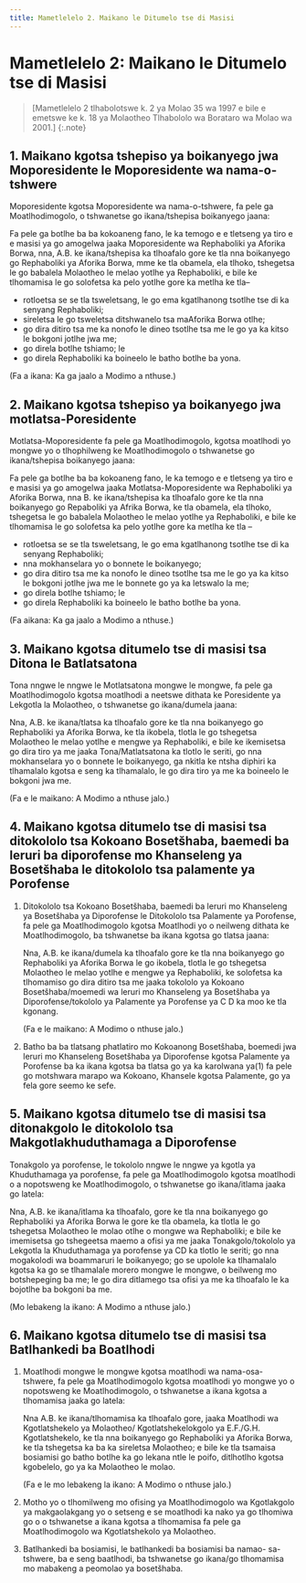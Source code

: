 ```yaml
---
title: Mametlelelo 2. Maikano le Ditumelo tse di Masisi
---
```


# Mametlelelo 2: Maikano le Ditumelo tse di Masisi

> [Mametlelelo 2 tlhabolotswe k. 2 ya Molao 35 wa 1997 e bile e emetswe ke k. 18 ya Molaotheo Tlhabololo wa Borataro wa Molao wa 2001.]
{:.note}

## 1.  Maikano kgotsa tshepiso ya boikanyego jwa Moporesidente le Moporesidente wa nama-o-tshwere

Moporesidente kgotsa Moporesidente wa nama-o-tshwere, fa pele ga Moatlhodimogolo, o tshwanetse go ikana/tshepisa boikanyego jaana:

Fa pele ga botlhe ba ba kokoaneng fano, le ka temogo e e tletseng ya tiro e e masisi ya go amogelwa jaaka Moporesidente wa Rephaboliki ya Aforika Borwa, nna, A.B. ke ikana/tshepisa ka tlhoafalo gore ke tla nna boikanyego go Rephaboliki ya Aforika Borwa, mme ke tla obamela, ela tlhoko, tshegetsa le go babalela Molaotheo le melao yotlhe ya Rephaboliki, e bile ke tlhomamisa le go solofetsa ka pelo yotlhe gore ka metlha ke tla–

*	rotloetsa se se tla tsweletsang, le go ema kgatlhanong tsotlhe tse di ka senyang Rephaboliki;
*	sireletsa le go tsweletsa ditshwanelo tsa maAforika Borwa otlhe;
*	go dira ditiro tsa me ka nonofo le dineo tsotlhe tsa me le go ya ka kitso le bokgoni jotlhe jwa me;
*	go direla botlhe tshiamo; le
*	go direla Rephaboliki ka boineelo le batho botlhe ba yona.

(Fa a ikana: Ka ga jaalo a Modimo a nthuse.)

## 2. Maikano kgotsa tshepiso ya boikanyego jwa motlatsa-Poresidente

Motlatsa-Moporesidente fa pele ga Moatlhodimogolo, kgotsa moatlhodi yo mongwe yo o tlhophilweng ke Moatlhodimogolo o tshwanetse go ikana/tshepisa boikanyego jaana:

Fa pele ga botlhe ba ba kokoaneng fano, le ka temogo e e tletseng ya tiro e e masisi ya go amogelwa jaaka Motlatsa-Moporesidente wa Rephaboliki ya Aforika Borwa, nna B. ke ikana/tshepisa ka tlhoafalo gore ke tla nna boikanyego go Repaboliki ya Afrika Borwa, ke tla obamela, ela tlhoko, tshegetsa le go babalela Molaotheo le melao yotlhe ya Rephaboliki, e bile ke tlhomamisa le go solofetsa ka pelo yotlhe gore ka metlha ke tla –

*	rotloetsa se se tla tsweletsang, le go ema kgatlhanong tsotlhe tse di ka senyang Rephaboliki;
*	nna mokhanselara yo o bonnete le boikanyego;
*	go dira ditiro tsa me ka nonofo le dineo tsotlhe tsa me le go ya ka kitso le bokgoni jotlhe jwa me le bonnete go ya ka letswalo la me;
*	go direla botlhe tshiamo; le
*	go direla Rephaboliki ka boineelo le batho botlhe ba yona. 

(Fa aikana: Ka ga jaalo a Modimo a nthuse.)

## 3. Maikano kgotsa ditumelo tse di masisi tsa Ditona le Batlatsatona

Tona nngwe le nngwe le Motlatsatona mongwe le mongwe, fa pele ga Moatlhodimogolo kgotsa moatlhodi a neetswe dithata ke Poresidente ya Lekgotla la Molaotheo, o tshwanetse go ikana/dumela jaana:

Nna, A.B. ke ikana/tlatsa ka tlhoafalo gore ke tla nna boikanyego go Rephaboliki ya Aforika Borwa, ke tla ikobela, tlotla le go tshegetsa Molaotheo le melao yotlhe e mengwe ya Rephaboliki, e bile ke ikemisetsa go dira tiro ya me jaaka Tona/Matlatsatona ka tlotlo le seriti, go nna mokhanselara yo o bonnete le boikanyego, ga nkitla ke ntsha diphiri ka tlhamalalo kgotsa e seng ka tlhamalalo, le go dira tiro ya me ka boineelo le bokgoni jwa me.

(Fa e le maikano: A Modimo a nthuse jalo.)

## 4. Maikano kgotsa ditumelo tse di masisi tsa ditokololo tsa Kokoano Bosetšhaba, baemedi ba leruri ba diporofense mo Khanseleng ya Bosetšhaba le ditokololo tsa palamente ya Porofense

1.	Ditokololo tsa Kokoano Bosetšhaba, baemedi ba leruri mo Khanseleng ya Bosetšhaba ya Diporofense le Ditokololo tsa Palamente ya Porofense, fa pele ga Moatlhodimogolo kgotsa Moatlhodi yo o neilweng dithata ke Moatlhodimogolo, ba tshwanetse ba ikana kgotsa go tlatsa jaana:

	Nna, A.B. ke ikana/dumela ka tlhoafalo gore ke tla nna boikanyego go Rephaboliki ya Aforika Borwa le go ikobela, tlotla le go tshegetsa Molaotheo le melao yotlhe e mengwe ya Rephaboliki, ke solofetsa ka tlhomamiso go dira ditiro tsa me jaaka tokololo ya Kokoano Bosetšhaba/moemedi wa leruri mo Khanseleng ya Bosetšhaba ya Diporofense/tokololo ya Palamente ya Porofense ya C D ka moo ke tla kgonang. 

	(Fa e le maikano: A Modimo o nthuse jalo.)

2.	Batho ba ba tlatsang phatlatiro mo Kokoanong Bosetšhaba, boemedi jwa leruri mo Khanseleng Bosetšhaba ya Diporofense kgotsa Palamente ya Porofense ba ka ikana kgotsa ba tlatsa go ya ka karolwana ya(1) fa pele go motshwara marapo wa Kokoano, Khansele kgotsa Palamente, go ya fela gore seemo ke sefe.

## 5. Maikano kgotsa ditumelo tse di masisi tsa ditonakgolo le ditokololo tsa Makgotlakhuduthamaga a Diporofense

Tonakgolo ya porofense, le tokololo nngwe le nngwe ya kgotla ya Khuduthamaga ya porofense, fa pele ga Moatlhodimogolo kgotsa moatlhodi o a nopotsweng ke Moatlhodimogolo, o tshwanetse go ikana/itlama jaaka go latela:

Nna, A.B. ke ikana/itlama ka tlhoafalo, gore ke tla nna boikanyego go Rephaboliki ya Aforika Borwa le gore ke tla obamela, ka tlotla le go tshegetsa Molaotheo le molao otlhe o mongwe wa Rephaboliki; e bile ke imemisetsa go tshegeetsa maemo a ofisi ya me jaaka Tonakgolo/tokololo ya Lekgotla la Khuduthamaga ya porofense ya CD ka tlotlo le seriti; go nna mogakolodi wa boammaruri le boikanyego; go se upolole ka tlhamalalo kgotsa ka go se tlhamalale morero mongwe le mongwe, o beilweng mo botshepeging ba me; le go dira ditlamego tsa ofisi ya me ka tlhoafalo le ka bojotlhe ba bokgoni ba me.

(Mo lebakeng la ikano: A Modimo a nthuse jalo.)

## 6. Maikano kgotsa ditumelo tse di masisi tsa Batlhankedi ba Boatlhodi

1.	Moatlhodi mongwe le mongwe kgotsa moatlhodi wa nama-osa- tshwere, fa pele ga Moatlhodimogolo kgotsa moatlhodi yo mongwe yo o nopotsweng ke Moatlhodimogolo, o tshwanetse a ikana kgotsa a tlhomamisa jaaka go latela:

	Nna A.B. ke ikana/tlhomamisa ka tlhoafalo gore, jaaka Moatlhodi wa Kgotlatshekelo ya Molaotheo/ Kgotlatshekelokgolo ya E.F./G.H. Kgotlatshekelo, ke tla nna boikanyego go Rephaboliki ya Aforika Borwa, ke tla tshegetsa ka ba ka sireletsa Molaotheo; e bile ke tla tsamaisa bosiamisi go batho botlhe ka go lekana ntle le poifo, ditlhotlho kgotsa kgobelelo, go ya ka Molaotheo le molao.

	(Fa e le mo lebakeng la ikano: A Modimo o nthuse jalo.)

2. Motho yo o tlhomilweng mo ofising ya Moatlhodimogolo wa Kgotlakgolo ya makgaolakgang yo o setseng e se moatlhodi ka nako ya go tlhomiwa go o o tshwanetse a ikana kgotsa a tlhomamisa fa pele ga Moatlhodimogolo wa Kgotlatshekolo ya Molaotheo.
3. Batlhankedi ba bosiamisi, le batlhankedi ba bosiamisi ba namao-    sa-tshwere, ba e seng baatlhodi, ba tshwanetse go ikana/go tlhomamisa mo mabakeng a peomolao ya bosetšhaba.